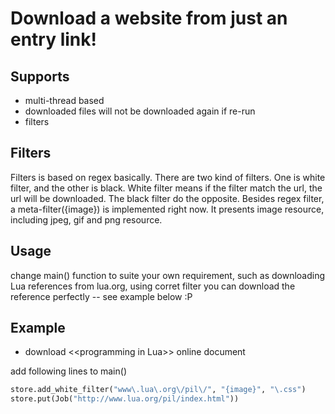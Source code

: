 # Download a website from just an entry link!


## Supports

* multi-thread based
* downloaded files will not be downloaded again if re-run
* filters

## Filters

Filters is based on regex basically. 
There are two kind of filters. One is white filter, and the other is black.
White filter means if the filter match the url, the url will be downloaded. The black filter do the opposite.
Besides regex filter, a meta-filter({image}) is implemented right now. It presents image resource, including jpeg,
gif and png resource.


## Usage

change main() function to suite your own requirement, such as downloading Lua references from lua.org, 
using corret filter you can download the reference perfectly -- see example below :P

## Example

* download \<\<programming in Lua\>\> online document

add following lines to main()

```python
store.add_white_filter("www\.lua\.org\/pil\/", "{image}", "\.css")
store.put(Job("http://www.lua.org/pil/index.html"))
```
